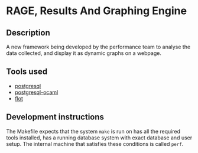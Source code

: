 # RAGE, Results And Graphing Engine

## Description

A new framework being developed by the performance team to analyse the data
collected, and display it as dynamic graphs on a webpage.

## Tools used

* [postgresql](http://www.postgresql.org/)
* [postgresql-ocaml](http://www.ocaml.info/home/ocaml_sources.html#postgresql-ocaml)
* [flot](http://code.google.com/p/flot/)

## Development instructions

The Makefile expects that the system `make` is run on has all the required
tools installed, has a running database system with exact database and user
setup. The internal machine that satisfies these conditions is called `perf`.
